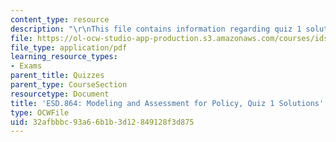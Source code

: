 ```yaml
---
content_type: resource
description: "\r\nThis file contains information regarding quiz 1 solution."
file: https://ol-ocw-studio-app-production.s3.amazonaws.com/courses/ids-410j-modeling-and-assessment-for-policy-spring-2013/32afbbbc93a66b1b3d12849128f3d875_MITESD_864S13_Quiz1_Sol.pdf
file_type: application/pdf
learning_resource_types:
- Exams
parent_title: Quizzes
parent_type: CourseSection
resourcetype: Document
title: 'ESD.864: Modeling and Assessment for Policy, Quiz 1 Solutions'
type: OCWFile
uid: 32afbbbc-93a6-6b1b-3d12-849128f3d875
---
```

